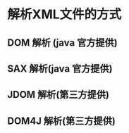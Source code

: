 # **解析XML文件的方式**

## DOM 解析 (java 官方提供)

## SAX 解析(java 官方提供)

## JDOM 解析(第三方提供)

## DOM4J 解析(第三方提供)

